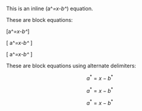 This is an inline \(a^*=x-b^*\) equation.

These are block equations:

\[a^*=x-b^*\]

\[ a^*=x-b^* \]

\[
a^*=x-b^*
\]

These are block equations using alternate delimiters:

$$a^*=x-b^*$$

$$ a^*=x-b^* $$

$$
a^*=x-b^*
$$


